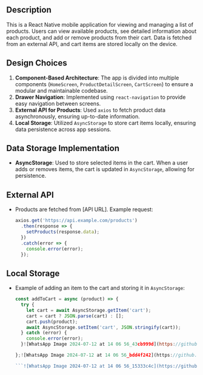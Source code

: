 

## Description
This is a React Native mobile application for viewing and managing a list of products. Users can view available products, see detailed information about each product, and add or remove products from their cart. Data is fetched from an external API, and cart items are stored locally on the device.

## Design Choices
1. **Component-Based Architecture**: The app is divided into multiple components (`HomeScreen`, `ProductDetailScreen`, `CartScreen`) to ensure a modular and maintainable codebase.
2. **Drawer Navigation**: Implemented using `react-navigation` to provide easy navigation between screens.
3. **External API for Products**: Used `axios` to fetch product data asynchronously, ensuring up-to-date information.
4. **Local Storage**: Utilized `AsyncStorage` to store cart items locally, ensuring data persistence across app sessions.

## Data Storage Implementation
- **AsyncStorage**: Used to store selected items in the cart. When a user adds or removes items, the cart is updated in `AsyncStorage`, allowing for persistence.




## External API
- Products are fetched from [API URL]. Example request:
    ```javascript
    axios.get('https://api.example.com/products')
      .then(response => {
        setProducts(response.data);
      })
      .catch(error => {
        console.error(error);
      });
    ```

## Local Storage
- Example of adding an item to the cart and storing it in `AsyncStorage`:
    ```javascript
    const addToCart = async (product) => {
      try {
        let cart = await AsyncStorage.getItem('cart');
        cart = cart ? JSON.parse(cart) : [];
        cart.push(product);
        await AsyncStorage.setItem('cart', JSON.stringify(cart));
      } catch (error) {
        console.error(error);
      }![WhatsApp Image 2024-07-12 at 14 06 56_43cb999d](https://github.com/user-attachments/assets/ae3a0db6-35e9-4303-ae48-32f81ed9f73c)

    };![WhatsApp Image 2024-07-12 at 14 06 56_bdd4f242](https://github.com/user-attachments/assets/2154edc4-fe09-4aa3-8304-aa7c01b1a1d5)

    ```![WhatsApp Image 2024-07-12 at 14 06 56_15333c4c](https://github.com/user-attachments/assets/df083386-f5de-46bb-84c2-9c7ed6d2eeb2)


